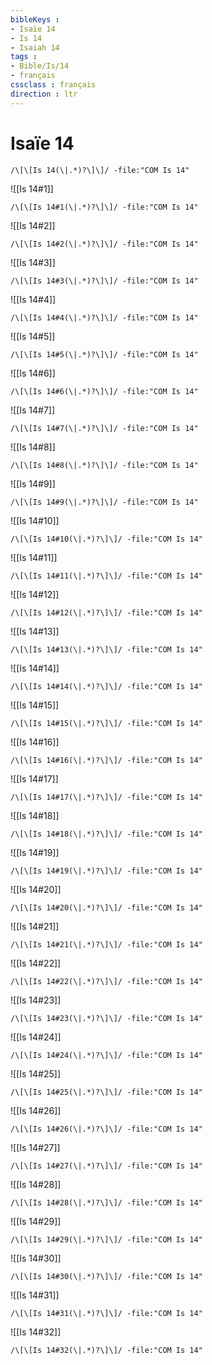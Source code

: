 ```yaml
---
bibleKeys : 
- Isaïe 14
- Is 14
- Isaiah 14
tags : 
- Bible/Is/14
- français
cssclass : français
direction : ltr
---
```


# Isaïe 14

```query
/\[\[Is 14(\|.*)?\]\]/ -file:"COM Is 14"
```



![[Is 14#1]]

```query
/\[\[Is 14#1(\|.*)?\]\]/ -file:"COM Is 14"
```

![[Is 14#2]]

```query
/\[\[Is 14#2(\|.*)?\]\]/ -file:"COM Is 14"
```

![[Is 14#3]]

```query
/\[\[Is 14#3(\|.*)?\]\]/ -file:"COM Is 14"
```

![[Is 14#4]]

```query
/\[\[Is 14#4(\|.*)?\]\]/ -file:"COM Is 14"
```

![[Is 14#5]]

```query
/\[\[Is 14#5(\|.*)?\]\]/ -file:"COM Is 14"
```

![[Is 14#6]]

```query
/\[\[Is 14#6(\|.*)?\]\]/ -file:"COM Is 14"
```

![[Is 14#7]]

```query
/\[\[Is 14#7(\|.*)?\]\]/ -file:"COM Is 14"
```

![[Is 14#8]]

```query
/\[\[Is 14#8(\|.*)?\]\]/ -file:"COM Is 14"
```

![[Is 14#9]]

```query
/\[\[Is 14#9(\|.*)?\]\]/ -file:"COM Is 14"
```

![[Is 14#10]]

```query
/\[\[Is 14#10(\|.*)?\]\]/ -file:"COM Is 14"
```

![[Is 14#11]]

```query
/\[\[Is 14#11(\|.*)?\]\]/ -file:"COM Is 14"
```

![[Is 14#12]]

```query
/\[\[Is 14#12(\|.*)?\]\]/ -file:"COM Is 14"
```

![[Is 14#13]]

```query
/\[\[Is 14#13(\|.*)?\]\]/ -file:"COM Is 14"
```

![[Is 14#14]]

```query
/\[\[Is 14#14(\|.*)?\]\]/ -file:"COM Is 14"
```

![[Is 14#15]]

```query
/\[\[Is 14#15(\|.*)?\]\]/ -file:"COM Is 14"
```

![[Is 14#16]]

```query
/\[\[Is 14#16(\|.*)?\]\]/ -file:"COM Is 14"
```

![[Is 14#17]]

```query
/\[\[Is 14#17(\|.*)?\]\]/ -file:"COM Is 14"
```

![[Is 14#18]]

```query
/\[\[Is 14#18(\|.*)?\]\]/ -file:"COM Is 14"
```

![[Is 14#19]]

```query
/\[\[Is 14#19(\|.*)?\]\]/ -file:"COM Is 14"
```

![[Is 14#20]]

```query
/\[\[Is 14#20(\|.*)?\]\]/ -file:"COM Is 14"
```

![[Is 14#21]]

```query
/\[\[Is 14#21(\|.*)?\]\]/ -file:"COM Is 14"
```

![[Is 14#22]]

```query
/\[\[Is 14#22(\|.*)?\]\]/ -file:"COM Is 14"
```

![[Is 14#23]]

```query
/\[\[Is 14#23(\|.*)?\]\]/ -file:"COM Is 14"
```

![[Is 14#24]]

```query
/\[\[Is 14#24(\|.*)?\]\]/ -file:"COM Is 14"
```

![[Is 14#25]]

```query
/\[\[Is 14#25(\|.*)?\]\]/ -file:"COM Is 14"
```

![[Is 14#26]]

```query
/\[\[Is 14#26(\|.*)?\]\]/ -file:"COM Is 14"
```

![[Is 14#27]]

```query
/\[\[Is 14#27(\|.*)?\]\]/ -file:"COM Is 14"
```

![[Is 14#28]]

```query
/\[\[Is 14#28(\|.*)?\]\]/ -file:"COM Is 14"
```

![[Is 14#29]]

```query
/\[\[Is 14#29(\|.*)?\]\]/ -file:"COM Is 14"
```

![[Is 14#30]]

```query
/\[\[Is 14#30(\|.*)?\]\]/ -file:"COM Is 14"
```

![[Is 14#31]]

```query
/\[\[Is 14#31(\|.*)?\]\]/ -file:"COM Is 14"
```

![[Is 14#32]]

```query
/\[\[Is 14#32(\|.*)?\]\]/ -file:"COM Is 14"
```

